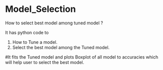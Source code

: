 # Model_Selection
How to select best model among tuned model ?

It has python code to 
1. How to Tune a model.
2. Select the best model among the Tuned model.

#It fits the Tuned model and plots Boxplot of all model to accuracies which will help user to select the best model.
